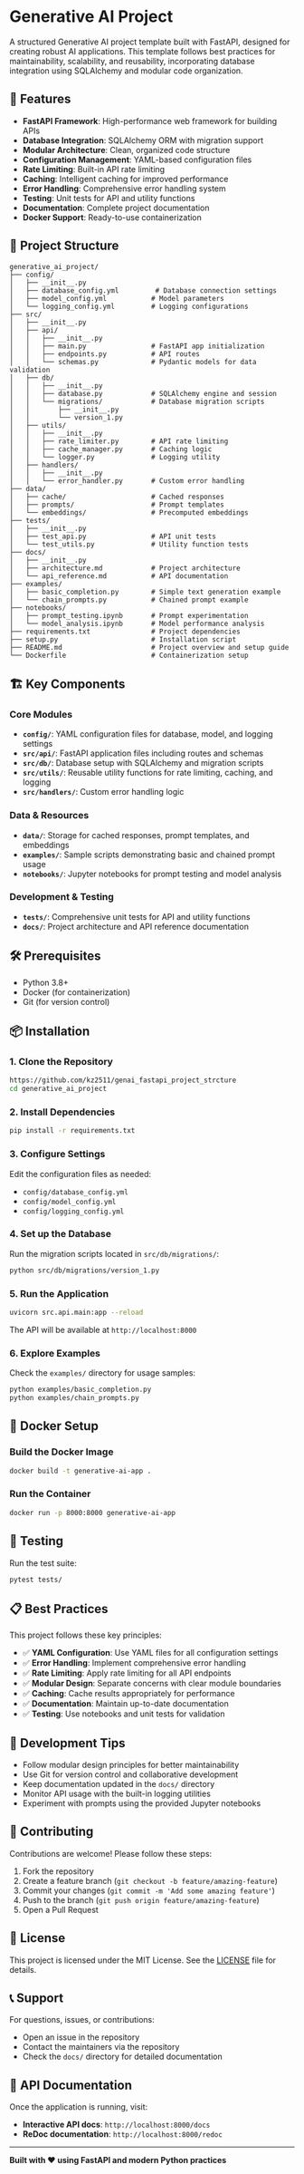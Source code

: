 # Generative AI Project

A structured Generative AI project template built with FastAPI, designed for creating robust AI applications. This template follows best practices for maintainability, scalability, and reusability, incorporating database integration using SQLAlchemy and modular code organization.

## 🚀 Features

- **FastAPI Framework**: High-performance web framework for building APIs
- **Database Integration**: SQLAlchemy ORM with migration support
- **Modular Architecture**: Clean, organized code structure
- **Configuration Management**: YAML-based configuration files
- **Rate Limiting**: Built-in API rate limiting
- **Caching**: Intelligent caching for improved performance
- **Error Handling**: Comprehensive error handling system
- **Testing**: Unit tests for API and utility functions
- **Documentation**: Complete project documentation
- **Docker Support**: Ready-to-use containerization

## 📁 Project Structure

```
generative_ai_project/
├── config/
│   ├── __init__.py
│   ├── database_config.yml         # Database connection settings
│   ├── model_config.yml           # Model parameters
│   └── logging_config.yml         # Logging configurations
├── src/
│   ├── __init__.py
│   ├── api/
│   │   ├── __init__.py
│   │   ├── main.py                # FastAPI app initialization
│   │   ├── endpoints.py           # API routes
│   │   └── schemas.py             # Pydantic models for data validation
│   ├── db/
│   │   ├── __init__.py
│   │   ├── database.py            # SQLAlchemy engine and session
│   │   └── migrations/            # Database migration scripts
│   │       ├── __init__.py
│   │       └── version_1.py
│   ├── utils/
│   │   ├── __init__.py
│   │   ├── rate_limiter.py        # API rate limiting
│   │   ├── cache_manager.py       # Caching logic
│   │   └── logger.py              # Logging utility
│   ├── handlers/
│   │   ├── __init__.py
│   │   └── error_handler.py       # Custom error handling
├── data/
│   ├── cache/                     # Cached responses
│   ├── prompts/                   # Prompt templates
│   └── embeddings/                # Precomputed embeddings
├── tests/
│   ├── __init__.py
│   ├── test_api.py                # API unit tests
│   └── test_utils.py              # Utility function tests
├── docs/
│   ├── __init__.py
│   ├── architecture.md            # Project architecture
│   └── api_reference.md           # API documentation
├── examples/
│   ├── basic_completion.py        # Simple text generation example
│   └── chain_prompts.py           # Chained prompt example
├── notebooks/
│   ├── prompt_testing.ipynb       # Prompt experimentation
│   └── model_analysis.ipynb       # Model performance analysis
├── requirements.txt               # Project dependencies
├── setup.py                       # Installation script
├── README.md                      # Project overview and setup guide
└── Dockerfile                     # Containerization setup
```

## 🏗️ Key Components

### Core Modules

- **`config/`**: YAML configuration files for database, model, and logging settings
- **`src/api/`**: FastAPI application files including routes and schemas
- **`src/db/`**: Database setup with SQLAlchemy and migration scripts
- **`src/utils/`**: Reusable utility functions for rate limiting, caching, and logging
- **`src/handlers/`**: Custom error handling logic

### Data & Resources

- **`data/`**: Storage for cached responses, prompt templates, and embeddings
- **`examples/`**: Sample scripts demonstrating basic and chained prompt usage
- **`notebooks/`**: Jupyter notebooks for prompt testing and model analysis

### Development & Testing

- **`tests/`**: Comprehensive unit tests for API and utility functions
- **`docs/`**: Project architecture and API reference documentation

## 🛠️ Prerequisites

- Python 3.8+
- Docker (for containerization)
- Git (for version control)

## 📦 Installation

### 1. Clone the Repository

```bash
https://github.com/kz2511/genai_fastapi_project_strcture
cd generative_ai_project
```

### 2. Install Dependencies

```bash
pip install -r requirements.txt
```

### 3. Configure Settings

Edit the configuration files as needed:
- `config/database_config.yml`
- `config/model_config.yml`
- `config/logging_config.yml`

### 4. Set up the Database

Run the migration scripts located in `src/db/migrations/`:

```bash
python src/db/migrations/version_1.py
```

### 5. Run the Application

```bash
uvicorn src.api.main:app --reload
```

The API will be available at `http://localhost:8000`

### 6. Explore Examples

Check the `examples/` directory for usage samples:

```bash
python examples/basic_completion.py
python examples/chain_prompts.py
```

## 🐳 Docker Setup

### Build the Docker Image

```bash
docker build -t generative-ai-app .
```

### Run the Container

```bash
docker run -p 8000:8000 generative-ai-app
```

## 🧪 Testing

Run the test suite:

```bash
pytest tests/
```

## 📋 Best Practices

This project follows these key principles:

- ✅ **YAML Configuration**: Use YAML files for all configuration settings
- ✅ **Error Handling**: Implement comprehensive error handling
- ✅ **Rate Limiting**: Apply rate limiting for all API endpoints
- ✅ **Modular Design**: Separate concerns with clear module boundaries
- ✅ **Caching**: Cache results appropriately for performance
- ✅ **Documentation**: Maintain up-to-date documentation
- ✅ **Testing**: Use notebooks and unit tests for validation

## 🔧 Development Tips

- Follow modular design principles for better maintainability
- Use Git for version control and collaborative development
- Keep documentation updated in the `docs/` directory
- Monitor API usage with the built-in logging utilities
- Experiment with prompts using the provided Jupyter notebooks

## 🤝 Contributing

Contributions are welcome! Please follow these steps:

1. Fork the repository
2. Create a feature branch (`git checkout -b feature/amazing-feature`)
3. Commit your changes (`git commit -m 'Add some amazing feature'`)
4. Push to the branch (`git push origin feature/amazing-feature`)
5. Open a Pull Request

## 📄 License

This project is licensed under the MIT License. See the [LICENSE](LICENSE) file for details.

## 📞 Support

For questions, issues, or contributions:

- Open an issue in the repository
- Contact the maintainers via the repository
- Check the `docs/` directory for detailed documentation

## 🔗 API Documentation

Once the application is running, visit:
- **Interactive API docs**: `http://localhost:8000/docs`
- **ReDoc documentation**: `http://localhost:8000/redoc`

---

**Built with ❤️ using FastAPI and modern Python practices**
